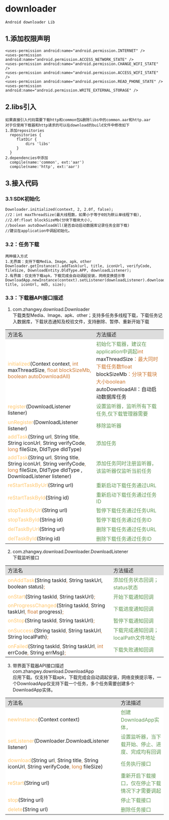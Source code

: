 # downloader
    Android downloader Lib
## 1.添加权限声明
    <uses-permission android:name="android.permission.INTERNET" />
    <uses-permission android:name="android.permission.ACCESS_NETWORK_STATE" />
    <uses-permission android:name="android.permission.CHANGE_WIFI_STATE" />
    <uses-permission android:name="android.permission.ACCESS_WIFI_STATE" />
    <uses-permission android:name="android.permission.READ_PHONE_STATE" />
    <uses-permission android:name="android.permission.WRITE_EXTERNAL_STORAGE" />
## 2.libs引入
    如果直接引入代码需要下载http和common包&删除libs中的common.aar和http.aar
    对于仅使用下载器和http请求的可以在download的build文件中修改如下
    1.添加repositories
      repositories {
         flatDir {
             dirs 'libs'
         }
      }
    2.dependencies中添加
      compile(name:'common', ext:'aar')
      compile(name:'http', ext:'aar')
## 3.接入代码
### 3.1:SDK初始化
    Downloader.initialized(context, 2, 2.0f, false);
    //2：int maxThreadSize(最大线程数，如果小于等于0则为默认单线程下载), 
    //2.0f:float blockSizeMb(分块下载块大小), 
    //boolean autoDownloadAll(是否自动启动数据库记录任务全部下载)
    //建议在application中调起初始化。
### 3.2：任务下载
    两种接入方式
    1.无界面：支持下载Media、Image、apk、other
    Downloader.getInstance().addTask(url, title, iconUrl, verifyCode, fileSize, DownloadEntity.DldType.APP, downloadListener);
    2.有界面：仅支持下载apk，下载完成会自动调起安装，网络变换提示等
    DownloadApp.newInstance(context).setListener(downloadListener).download(url, title, iconUrl, md5, size);
### 3.3：下载器API接口描述
1. com.zhangwy.download.Downloader<br />
下载类型Media、Image、apk、other；支持多任务多线程下载，下载任务记入数据库，下载状态通知及校验文件，支持删除、暂停、重新开始下载
<table bgcolor="#aaa" border="0" cellpadding="5" cellspacing="1">
    <tr bgcolor="#ddd">
        <td>方法名</td>
        <td>方法描述</td>
    </tr>
    <tr bgcolor="#fff">
        <td><font style="color: rgb(255,198,109);">initialized</font>(Context context<span style="color: rgb(204,120,50);">, int </span>maxThreadSize<span style="color: rgb(204,120,50);">, float blockSizeMb<font style="color: rgb(204,120,50);">, boolean autoDownloadAll)</td>
        <td><font style="color: rgb(98,151,85);">初始化下载器，建议在application中调起</font><font style="color: rgb(204,120,50);">int </font>maxThreadSize<font style="color: rgb(204,120,50);">：最大同时下载任务数</font><font style="color: rgb(204,120,50);">float </font>blockSizeMb<font style="color: rgb(204,120,50);">：分块下载块大小</font><font style="color: rgb(204,120,50);">boolean </font>autoDownloadAll：自动启动数据库任务</td>
    </tr>
    <tr bgcolor="#fff">
        <td><span style="color: rgb(255,198,109);">register</span>(DownloadListener listener)</td>
        <td><span style="color: rgb(98,151,85);">设置监听器，监听所有下载任务,仅下载管理器需要</span></td>
    </tr>
    <tr bgcolor="#fff">
        <td><span style="color: rgb(255,198,109);">unRegister</span>(DownloadListener listener)</td>
        <td><span style="color: rgb(98,151,85);">移除监听器</span></td>
    </tr>
    <tr bgcolor="#fff">
        <td><span style="color: rgb(255,198,109);">addTask</span>(String url<span style="color: rgb(204,120,50);">, </span>String title<span style="color: rgb(204,120,50);">, </span>String iconUrl<span style="color: rgb(204,120,50);">, </span>String verifyCode<span style="color: rgb(204,120,50);">, long </span>fileSize, DldType dldType)</td>
        <td><span style="color: rgb(98,151,85);">添加任务</span></td>
    </tr>
    <tr bgcolor="#fff">
        <td><span style="color: rgb(255,198,109);">addTask</span>(String url<span style="color: rgb(204,120,50);">, </span>String title<span style="color: rgb(204,120,50);">, </span>String iconUrl<span style="color: rgb(204,120,50);">, </span>String verifyCode<span style="color: rgb(204,120,50);">, long </span>fileSize, DldType dldType ,  DownloadListener listener)</td>
        <td><span style="color: rgb(98,151,85);">添加任务同时注册监听器，该监听器仅监听当前任务</span></td>
    </tr>
    <tr bgcolor="#fff">
        <td><span style="color: rgb(255,198,109);">reStartTaskByUrl</span>(String url)</td>
        <td><span style="color: rgb(98,151,85);">重新启动下载任务通过URL</span></td>
    </tr>
    <tr bgcolor="#fff">
        <td><span style="color: rgb(255,198,109);">reStartTaskById</span>(String id)</pre></td>
        <td><span style="color: rgb(98,151,85);">重新启动下载任务通过任务ID</span></td>
    </tr>
    <tr bgcolor="#fff">
        <td><span style="color: rgb(255,198,109);">stopTaskByUrl</span>(String url)</td>
        <td><span style="color: rgb(98,151,85);">暂停下载任务通过任务URL</span></td>
    </tr>
    <tr bgcolor="#fff">
        <td><span style="color: rgb(255,198,109);">stopTaskById</span>(String id)</td>
        <td><span style="color: rgb(98,151,85);">暂停下载任务通过任务ID</span></td>
    </tr>
    <tr bgcolor="#fff">
        <td><span style="color: rgb(255,198,109);">delTaskByUrl</span>(String url)</td>
        <td><span style="color: rgb(98,151,85);">删除下载任务通过任务URL</span></td>
    </tr>
    <tr bgcolor="#fff">
        <td><span style="color: rgb(255,198,109);">delTaskById</span>(String id)</td>
        <td><span style="color: rgb(98,151,85);">删除下载任务通过任务ID</span></td>
    </tr>
</table>

2. com.zhangwy.download.Downloader.DownloadListener<br />
下载监听接口
<table bgcolor="#aaa" border="0" cellpadding="5" cellspacing="1">
    <tr bgcolor="#ddd">
        <td>方法名</td>
        <td>方法描述</td>
    </tr>
    <tr bgcolor="#fff">
        <td><span style="color: rgb(255,198,109);">onAddTask</span>(String taskId<span style="color: rgb(204,120,50);">, </span>String taskUrl, boolean <span style="white-space: pre-wrap;font-family: Arial , sans-serif;">status</span>)<span style="color: rgb(204,120,50);">;</span></td>
        <td><span style="color: rgb(98,151,85);">添加任务状态回调；status状态</span></td>
    </tr>
    <tr bgcolor="#fff">
        <td><span style="color: rgb(255,198,109);">onStart</span>(String taskId<span style="color: rgb(204,120,50);">, </span>String taskUrl)<span style="color: rgb(204,120,50);">;</span></td>
        <td><span style="color: rgb(98,151,85);">开始下载通知回调</span></td>
    </tr>
    <tr bgcolor="#fff">
        <td><span style="color: rgb(255,198,109);">onProgressChanged</span>(String taskId<span style="color: rgb(204,120,50);">, </span>String taskUrl<span style="color: rgb(204,120,50);">, float </span>progress)<span style="color: rgb(204,120,50);">;</span></td>
        <td><span style="color: rgb(98,151,85);">下载进度通知回调</span></td>
    </tr>
    <tr bgcolor="#fff">
        <td><span style="color: rgb(255,198,109);">onStop</span>(String taskId<span style="color: rgb(204,120,50);">, </span>String taskUrl)<span style="color: rgb(204,120,50);">;</span></td>
        <td><span style="color: rgb(98,151,85);">暂停下载通知回调</span></td>
    </tr>
    <tr bgcolor="#fff">
        <td><span style="color: rgb(255,198,109);">onSuccess</span>(String taskId<span style="color: rgb(204,120,50);">, </span>String taskUrl<span style="color: rgb(204,120,50);">, </span>String localPath)<span style="color: rgb(204,120,50);">;</span></td>
        <td><span style="color: rgb(98,151,85);">下载完成通知回调；localPath文件地址</span></td>
    </tr>
    <tr bgcolor="#fff">
        <td><span style="color: rgb(255,198,109);">onFailed</span>(String taskId<span style="color: rgb(204,120,50);">, </span>String taskUrl<span style="color: rgb(204,120,50);">, int </span>errCode<span style="color: rgb(204,120,50);">, </span>String errMsg)<span style="color: rgb(204,120,50);">;</span></td>
        <td><span style="color: rgb(98,151,85);">下载失败通知回调</span></td>
    </tr>
</table>

3. 带界面下载器API接口描述<br />
com.zhangwy.download.DownloadApp<br />
应用下载。仅支持下载apk，下载完成会自动调起安装，网络变换提示等，一个DownloadApp仅支持下载一个任务，多个任务需要创建多个DownloadApp实体。
<table bgcolor="#aaa" border="0" cellpadding="5" cellspacing="1">
    <tr bgcolor="#ddd">
        <td>方法名</td>
        <td>方法描述</td>
    </tr>
    <tr bgcolor="#fff">
        <td><span style="color: rgb(255,198,109);">newInstance</span>(Context context)</td>
        <td><span style="color: rgb(98,151,85);">创建DownloadApp实体，</span></td>
    </tr>
    <tr bgcolor="#fff">
        <td><span style="color: rgb(255,198,109);">setListener</span>(Downloader.DownloadListener listener)</td>
        <td><span style="color: rgb(98,151,85);">设置监听器，当下载开始、停止、进度、完成均有回调</span></td>
    </tr>
    <tr bgcolor="#fff">
        <td><span style="color: rgb(255,198,109);">download</span>(String url<span style="color: rgb(204,120,50);">, </span>String title<span style="color: rgb(204,120,50);">, </span>String iconUrl<span style="color: rgb(204,120,50);">, </span>String verifyCode<span style="color: rgb(204,120,50);">, long </span>fileSize)</td>
        <td><span style="color: rgb(98,151,85);">任务执行接口</span></td>
    </tr>
    <tr bgcolor="#fff">
        <td><span style="color: rgb(255,198,109);">reStart</span>(String url)</td>
        <td><span style="color: rgb(98,151,85);">重新开启下载接口，仅在停止下载情况下才需要调起</span></td>
    </tr>
    <tr bgcolor="#fff">
        <td><span style="color: rgb(255,198,109);">stop</span>(String url)</td>
        <td><span style="color: rgb(98,151,85);">停止下载接口</span></td>
    </tr>
    <tr bgcolor="#fff">
        <td><span style="color: rgb(255,198,109);">delete</span>(String url)</td>
        <td><span style="color: rgb(98,151,85);">删除任务接口</span></td>
    </tr>
</table>
